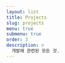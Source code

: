 ```yaml
---
layout: list
title: Projects
slug: projects
menu: true
submenu: true
order: 3
description: >
  개발에 관련된 모든 것.  
---
```

